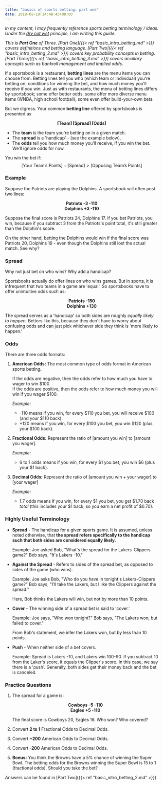 ```yaml
---
title: "basics of sports betting: part one"
date: 2018-08-10T14:48:45+08:00
---
```


*In my content, I may frequently reference sports betting terminology / ideas. Under the [dry not wet](https://www.codementor.io/joshuaaroke/dry-code-vs-wet-code-89xjwv11w) principle, I am writing this guide.*

*This is __Part One__ of Three. [Part One]({{< ref "basic_intro_betting.md" >}}) covers definitions and betting language. [Part Two]({{< ref "basic_intro_betting_2.md" >}}) covers key probability concepts in betting. [Part Three]({{< ref "basic_intro_betting_3.md" >}}) covers ancillary concepts such as bankroll management and implied odds.*

If a sportsbook is a restaurant, **betting lines** are the menu items you can choose from. Betting lines tell you who (which team or individual) you're betting on, conditions for winning the bet, and how much money you'll receive if you win. Just as with restaurants, the menu of betting lines differs by sportsbook; some offer better odds, some offer more diverse menu items (WNBA, high school football), some even offer build-your-own bets.

But we digress. Your common **betting line** offered by sportsbooks is presented as:

<p style='text-align: center;'> <b>[Team] [Spread] [Odds] </b></p>

* The **team** is the team you're betting on in a given match.
* The **spread** is a 'handicap' - (see the example below).
* The **odds** tell you how much money you'll receive, if you win the bet. We'll ignore odds for now. 

You win the bet if:$$\text{[Your Team's Points]} + \text{[Spread]} > \text{[Opposing Team's Points]}$$

### Example

Suppose the Patriots are playing the Dolphins. A sportsbook will often post two lines:

<p style='text-align: center;'>
<b>Patriots -3 -110<br>
Dolphins +3 -110</b>
</p>

Suppose the final score is Patriots 24, Dolphins 17. If you bet Patriots, you win, because if you subtract 3 from the Patriots's point total, it's still greater than the Dolphin's score. 

On the other hand, betting the Dolphins would win if the final score was Patriots 20, Dolphins 19 - even though the Dolphins still lost the actual match. See why?

### Spread

Why not just bet on who wins? Why add a handicap?

Sportsbooks actually do offer lines on who wins games. But in sports, it is infrequent that two teams in a game are 'equal'. So sportsbooks have to offer unintuitive odds such as:

<p style='text-align: center;'>
<b>Patriots -150<br>
Dolphins +130</b>
</p>

The spread serves as a 'handicap' so both sides are roughly *equally likely to happen.* Bettors like this, because they don't have to worry about confusing odds and can just pick whichever side they think is 'more likely to happen.'

### Odds

There are three odds formats:

1. **American Odds:** The most common type of odds format in American sports betting. 

	If the odds are negative, then the odds refer to how much you have to wager to win \$100.  
	If the odds are positive, then the odds refer to how much money you will win if you wager \$100.

	*Example:* 

	* -110 means if you win, for every \$110 you bet, you will receive \$100 (and your \$110 back). 
	* +120 means if you win, for every \$100 you bet, you win \$120 (plus your \$100 back). 

2. **Fractional Odds:** Represent the ratio of [amount you win] to [amount you wager]. 

	*Example:* 

	* 6 to 1 odds means if you win, for every \$1 you bet, you win \$6 (plus your \$1 back). 

3. **Decimal Odds:** Represent the ratio of [amount you win + your wager] to [your wager]

	*Example:* 
	* 1.7 odds means if you win, for every \$1 you bet, you get \$1.70 back *total* (this includes your \$1 back, so you earn a net profit of \$0.70).

### Highly Useful Terminology

* **Spread** - The handicap for a given sports game. It is assumed, unless noted otherwise, that **the spread refers specifically to the handicap such that both sides are considered equally likely.**

	Example: Joe asked Bob, "What's the spread for the Lakers-Clippers game?" Bob says, "It's Lakers -10."  

* **Against the Spread** - Refers to sides of the spread bet, as opposed to sides of the game (who wins).
	
	Example: Joe asks Bob, "Who do you have in tonight's Lakers-Clippers game?" Bob says, "I'll take the Lakers, but I like the Clippers against the spread." 

	Here, Bob thinks the Lakers will win, but not by more than 10 points.

* **Cover** - The winning side of a spread bet is said to 'cover.'

	Example: Joe says, "Who won tonight?" Bob says, "The Lakers won, but failed to cover."

	From Bob's statement, we infer the Lakers won, but by less than 10 points.

* **Push** - When neither side of a bet covers. 

	Example: Spread is Lakers -10, and Lakers win 100-90. If you subtract 10 from the Laker's score, it equals the Clipper's score. In this case, we say there is a 'push'. Generally, both sides get their money back and the bet is canceled.

### Practice Questions

1. The spread for a game is:

	<p style='text-align: center;'>
	<b>Cowboys -5 -110<br>
	Eagles +5 -110</b>
	</p>

	The final score is Cowboys 20, Eagles 16. Who won? Who covered?

2. Convert **2 to 1** Fractional Odds to Decimal Odds.

3. Convert **+200** American Odds to Decimal Odds.

4. Convert **-200** American Odds to Decimal Odds.

5. **Bonus:**  You think the Browns have a 5% chance of winning the Super Bowl. The betting odds for the Browns winning the Super Bowl is 15 to 1 (fractional odds). Should you take the bet?

Answers can be found in [Part Two]({{< ref "basic_intro_betting_2.md" >}}).

